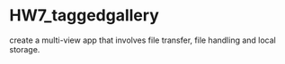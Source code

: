 # HW7_taggedgallery
create a multi-view app that involves file transfer, file handling and local storage.
